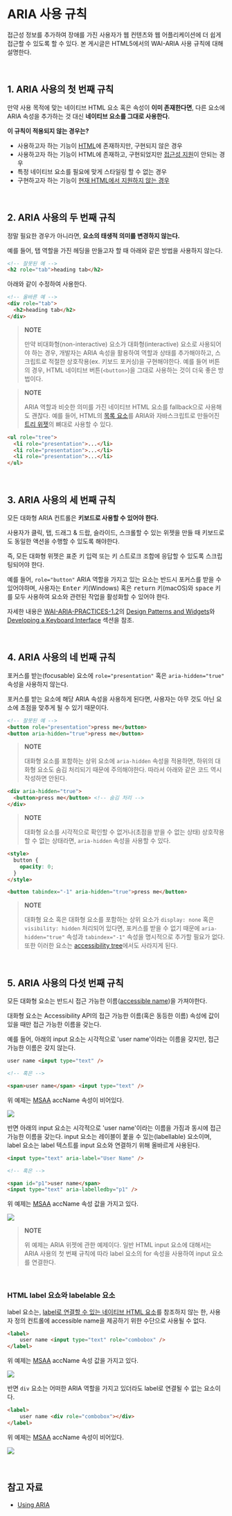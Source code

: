 # ARIA 사용 규칙

접근성 정보를 추가하여 장애를 가진 사용자가 웹 컨텐츠와 웹 어플리케이션에 더 쉽게 접근할 수 있도록 할 수 있다. 본 게시글은 HTML5에서의 WAI-ARIA 사용 규칙에 대해 설명한다.

&nbsp;  

## 1. ARIA 사용의 첫 번째 규칙

만약 사용 목적에 맞는 네이티브 HTML 요소 혹은 속성이 **이미 존재한다면**, 다른 요소에 ARIA 속성을 추가하는 것 대신 **네이티브 요소를 그대로 사용한다.**

**이 규칙이 적용되지 않는 경우는?**

* 사용하고자 하는 기능이 [HTML](https://html.spec.whatwg.org/multipage/)에 존재하지만, 구현되지 않은 경우
* 사용하고자 하는 기능이 HTML에 존재하고, 구현되었지만 [접근성 지원](https://www.html5accessibility.com/)이 안되는 경우
* 특정 네이티브 요소를 필요에 맞게 스타일링 할 수 없는 경우
* 구현하고자 하는 기능이 [현재 HTML에서 지원하지 않는 경우](https://developer.paciellogroup.com/blog/2014/10/aria-in-html-there-goes-the-neighborhood/#html5na)

&nbsp;  

## 2. ARIA 사용의 두 번째 규칙

정말 필요한 경우가 아니라면, **요소의 태생적 의미를 변경하지 않는다.**

예를 들어, 탭 역할을 가진 헤딩을 만들고자 할 때 아래와 같은 방법을 사용하지 않는다.

```html
<!-- 잘못된 예 -->
<h2 role="tab">heading tab</h2>
```

아래와 같이 수정하여 사용한다.

```html
<!-- 올바른 예 -->
<div role="tab">
  <h2>heading tab</h2>
</div>
```

> **NOTE**
>
> 만약 비대화형(non-interactive) 요소가 대화형(interactive) 요소로 사용되어야 하는 경우, 개발자는 ARIA 속성을 활용하여 역할과 상태를 추가해야하고, 스크립트로 적절한 상호작용(ex. 키보드 포커싱)을 구현해야한다. 예를 들어 버튼의 경우, HTML 네이티브 버튼(`<button>`)을 그대로 사용하는 것이 더욱 좋은 방법이다.

> **NOTE**
>
> ARIA 역할과 비슷한 의미를 가진 네이티브 HTML 요소를 fallback으로 사용해도 괜찮다. 예를 들어, HTML의 [목록 요소](https://www.w3.org/TR/html51/grouping-content.html#elementdef-ul)를 ARIA와 자바스크립트로 만들어진 [트리 위젯](http://hanshillen.github.io/jqtest/#goto_tree)의 뼈대로 사용할 수 있다.

```html
<ul role="tree">
  <li role="presentation">...</li>
  <li role="presentation">...</li>
  <li role="presentation">...</li>
</ul>
```

&nbsp;  

## 3. ARIA 사용의 세 번째 규칙

모든 대화형 ARIA 컨트롤은 **키보드로 사용할 수 있어야 한다.**

사용자가 클릭, 탭, 드래그 &amp; 드랍, 슬라이드, 스크롤할 수 있는 위젯을 만들 때 키보드로도 동일한 액션을 수행할 수 있도록 해야한다.

즉, 모든 대화형 위젯은 표준 키 입력 또는 키 스트로크 조합에 응답할 수 있도록 스크립팅되어야 한다.

예를 들어, `role="button"` ARIA 역할을 가지고 있는 요소는 반드시 포커스를 받을 수 있어야하며, 사용자는 <kbd>Enter</kbd> 키(Windows) 혹은 <kbd>return</kbd> 키(macOS)와 <kbd>space</kbd> 키를 모두 사용하여 요소와 관련된 작업을 활성화할 수 있어야 한다.

자세한 내용은 [WAI-ARIA-PRACTICES-1.2](https://www.w3.org/TR/wai-aria-practices/)의 [Design Patterns and Widgets](https://www.w3.org/TR/wai-aria-practices/#aria_ex)와 [Developing a Keyboard Interface](https://www.w3.org/TR/wai-aria-practices/#keyboard) 섹션을 참조.

&nbsp;  

## 4. ARIA 사용의 네 번째 규칙

포커스를 받는(focusable) 요소에 `role="presentation"` 혹은 `aria-hidden="true"` 속성을 사용하지 않는다.

포커스를 받는 요소에 해당 ARIA 속성을 사용하게 된다면, 사용자는 아무 것도 아닌 요소에 초점을 맞추게 될 수 있기 때문이다.

```html
<!-- 잘못된 예 -->
<button role="presentation">press me</button>
<button aria-hidden="true">press me</button>
```

> **NOTE**
>
> 대화형 요소를 포함하는 상위 요소에 `aria-hidden` 속성을 적용하면, 하위의 대화형 요소도 숨김 처리되기 때문에 주의해야한다. 따라서 아래와 같은 코드 역시 작성하면 안된다.

```html
<div aria-hidden="true">
  <button>press me</button> <!-- 숨김 처리 -->
</div>
```

> **NOTE**
>
> 대화형 요소를 시각적으로 확인할 수 없거나(초점을 받을 수 없는 상태) 상호작용할 수 없는 상태라면, `aria-hidden` 속성을 사용할 수 있다.

```html
<style>
  button {
    opacity: 0;
  }
</style>

<button tabindex="-1" aria-hidden="true">press me</button>
```

> **NOTE**
>
> 대화형 요소 혹은 대화형 요소를 포함하는 상위 요소가 `display: none` 혹은 `visibility: hidden` 처리되어 있다면, 포커스를 받을 수 없기 때문에 `aria-hidden="true"` 속성과  `tabindex="-1"` 속성을 명시적으로 추가할 필요가 없다. 또한 이러한 요소는 [accessibility tree](https://www.w3.org/TR/accname-1.1/#dfn-accessibility-tree)에서도 사라지게 된다.

&nbsp;  

## 5. ARIA 사용의 다섯 번째 규칙

모든 대화형 요소는 반드시 접근 가능한 이름([accessible name](https://www.w3.org/TR/accname-1.1/#dfn-accessible-name))을 가져야한다.

대화형 요소는 Accessibility API의 접근 가능한 이름(혹은 동등한 이름) 속성에 값이 있을 때만 접근 가능한 이름을 갖는다.

예를 들어, 아래의 input 요소는 시각적으로 'user name'이라는 이름을 갖지만, 접근 가능한 이름은 갖지 않는다.

```html
user name <input type="text" />

<!-- 혹은 -->

<span>user name</span> <input type="text" />
```

위 예제는 [MSAA](https://en.wikipedia.org/wiki/Microsoft_Active_Accessibility) accName 속성이 비어있다.

<img src="https://user-images.githubusercontent.com/32444914/79046770-c3f28b80-7c4d-11ea-9d2b-e823b9b2840e.png" style="zoom:100%;" />

반면 아래의 input 요소는 시각적으로 'user name'이라는 이름을 가짐과 동시에 접근 가능한 이름을 갖는다. input 요소는 레이블이 붙을 수 있는(labellable) 요소이며, label 요소는 label 텍스트를 input 요소와 연결하기 위해 올바르게 사용된다.

```html
<input type="text" aria-label="User Name" />

<!-- 혹은 -->

<span id="p1">user name</span>
<input type="text" aria-labelledby="p1" />
```

위 예제는 [MSAA](https://en.wikipedia.org/wiki/Microsoft_Active_Accessibility) accName 속성 값을 가지고 있다.

![](https://user-images.githubusercontent.com/32444914/79046784-dbca0f80-7c4d-11ea-9716-10f8c44e7074.png)

> **NOTE**
>
> 위 예제는 ARIA 위젯에 관한 예제이다. 일반 HTML input 요소에 대해서는 ARIA 사용의 첫 번째 규칙에 따라 label 요소의 for 속성을 사용하여 input 요소를 연결한다.

&nbsp;  

### HTML label 요쇼와 labelable 요소

label 요소는, [label로 연결할 수 있는 네이티브 HTML 요소](https://www.w3.org/TR/html51/sec-forms.html#labelable-element)를 참조하지 않는 한, 사용자 정의 컨트롤에 accessible name을 제공하기 위한 수단으로 사용될 수 없다.

```html
<label>
	user name <input type="text" role="combobox" />
</label>
```

위 예제는 [MSAA](https://en.wikipedia.org/wiki/Microsoft_Active_Accessibility) accName 속성 값을 가지고 있다.

![](https://user-images.githubusercontent.com/32444914/79046806-f308fd00-7c4d-11ea-9258-fa680fe135e5.png)

반면 `div` 요소는 어떠한 ARIA 역할을 가지고 있더라도 label로 연결될 수 없는 요소이다.

```html
<label>
	user name <div role="combobox"></div>
</label>
```

위 예제는 [MSAA](https://en.wikipedia.org/wiki/Microsoft_Active_Accessibility) accName 속성이 비어있다.

![](https://user-images.githubusercontent.com/32444914/79046821-04520980-7c4e-11ea-99e8-f5096dd07f62.png)

&nbsp;  

## 참고 자료

* [Using ARIA](https://w3c.github.io/using-aria)

